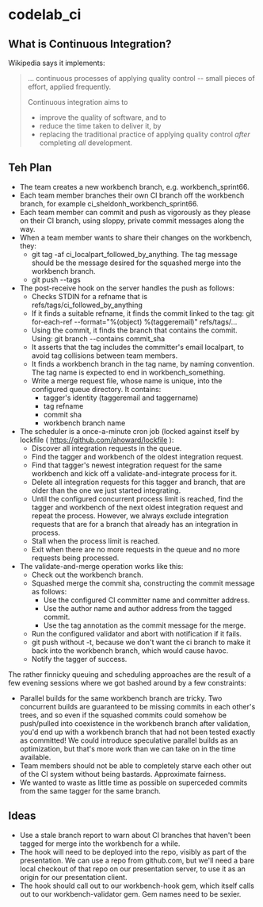 codelab\_ci
==========

What is Continuous Integration?
-------------------------------

Wikipedia says it implements:

> ... continuous processes of applying quality control --
> small pieces of effort, applied frequently.
>
> Continuous integration aims to
>
> * improve the quality of software, and to
> * reduce the time taken to deliver it, by
> * replacing the traditional practice of applying quality control *after*
>   completing *all* development.

Teh Plan
--------

* The team creates a new workbench branch, e.g. workbench\_sprint66.
* Each team member branches their own CI branch off the workbench branch, for
  example ci\_sheldonh\_workbench\_sprint66.
* Each team member can commit and push as vigorously as they please on their CI
  branch, using sloppy, private commit messages along the way.
* When a team member wants to share their changes on the workbench, they:
  * git tag -af ci\_localpart\_followed\_by\_anything. The tag message should
    be the message desired for the squashed merge into the workbench branch.
  * git push --tags
* The post-receive hook on the server handles the push as follows:
  * Checks STDIN for a refname that is refs/tags/ci\_followed\_by\_anything
  * If it finds a suitable refname, it finds the commit linked to the tag:
    git for-each-ref --format="%(object) %(taggeremail)" refs/tags/...
  * Using the commit, it finds the branch that contains the commit.
    Using: git branch --contains commit_sha
  * It asserts that the tag includes the committer's email localpart, to
    avoid tag collisions between team members.
  * It finds a workbench branch in the tag name, by naming convention.  The
    tag name is expected to end in workbench\_something.
  * Write a merge request file, whose name is unique, into the configured queue
    directory. It contains:
    * tagger's identity (taggeremail and taggername)
    * tag refname
    * commit sha
    * workbench branch name
* The scheduler is a once-a-minute cron job (locked against itself by lockfile
  ( https://github.com/ahoward/lockfile ):
  * Discover all integration requests in the queue.
  * Find the tagger and workbench of the oldest integration request.
  * Find that tagger's newest integration request for the same workbench and
    kick off a validate-and-integrate process for it.
  * Delete all integration requests for this tagger and branch, that are older
    than the one we just started integrating.
  * Until the configured concurrent process limit is reached, find the tagger
    and workbench of the next oldest integration request and repeat the process.
    However, we always exclude integration requests that are for a branch that
    already has an integration in process.
  * Stall when the process limit is reached.
  * Exit when there are no more requests in the queue and no more requests
    being processed.
* The validate-and-merge operation works like this:
  * Check out the workbench branch.
  * Squashed merge the commit sha, constructing the commit message as follows:
      * Use the configured CI committer name and committer address.
      * Use the author name and author address from the tagged commit.
      * Use the tag annotation as the commit message for the merge.
  * Run the configured validator and abort with notification if it fails.
  * git push without -t, because we don't want the ci branch to make it back
    into the workbench branch, which would cause havoc.
  * Notify the tagger of success.

The rather finnicky queuing and scheduling approaches are the result of a few
evening sessions where we got bashed around by a few constraints:

* Parallel builds for the same workbench branch are tricky. Two concurrent
  builds are guaranteed to be missing commits in each other's trees, and so
  even if the squashed commits could somehow be push/pulled into coexistence
  in the workbench branch after validation, you'd end up with a workbench
  branch that had not been tested exactly as committed! We could introduce
  speculative parallel builds as an optimization, but that's more work than
  we can take on in the time available.
* Team members should not be able to completely starve each other out of the
  CI system without being bastards. Approximate fairness.
* We wanted to waste as little time as possible on superceded commits from
  the same tagger for the same branch.

Ideas
-----

* Use a stale branch report to warn about CI branches that haven't been tagged
  for merge into the workbench for a while.
* The hook will need to be deployed into the repo, visibly as part of the
  presentation. We can use a repo from github.com, but we'll need a bare local
  checkout of that repo on our presentation server, to use it as an origin for
  our presentation client.
* The hook should call out to our workbench-hook gem, which itself calls out to
  our workbench-validator gem. Gem names need to be sexier.
